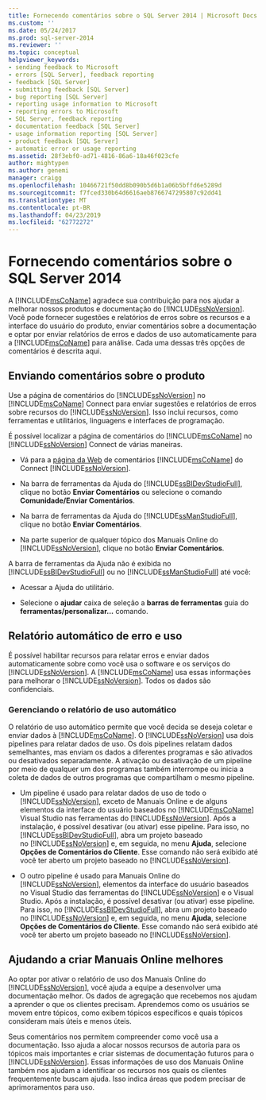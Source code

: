 ```yaml
---
title: Fornecendo comentários sobre o SQL Server 2014 | Microsoft Docs
ms.custom: ''
ms.date: 05/24/2017
ms.prod: sql-server-2014
ms.reviewer: ''
ms.topic: conceptual
helpviewer_keywords:
- sending feedback to Microsoft
- errors [SQL Server], feedback reporting
- feedback [SQL Server]
- submitting feedback [SQL Server]
- bug reporting [SQL Server]
- reporting usage information to Microsoft
- reporting errors to Microsoft
- SQL Server, feedback reporting
- documentation feedback [SQL Server]
- usage information reporting [SQL Server]
- product feedback [SQL Server]
- automatic error or usage reporting
ms.assetid: 28f3ebf0-ad71-4816-86a6-18a46f023cfe
author: mightypen
ms.author: genemi
manager: craigg
ms.openlocfilehash: 10466721f50dd8b090b5d6b1a06b5bffd6e5289d
ms.sourcegitcommit: f7fced330b64d6616aeb8766747295807c92dd41
ms.translationtype: MT
ms.contentlocale: pt-BR
ms.lasthandoff: 04/23/2019
ms.locfileid: "62772272"
---
```

# <a name="providing-feedback-for-sql-server-2014"></a>Fornecendo comentários sobre o SQL Server 2014
  A [!INCLUDE[msCoName](../includes/msconame-md.md)] agradece sua contribuição para nos ajudar a melhorar nossos produtos e documentação do [!INCLUDE[ssNoVersion](../includes/ssnoversion-md.md)]. Você pode fornecer sugestões e relatórios de erros sobre os recursos e a interface do usuário do produto, enviar comentários sobre a documentação e optar por enviar relatórios de erros e dados de uso automaticamente para a [!INCLUDE[msCoName](../includes/msconame-md.md)] para análise. Cada uma dessas três opções de comentários é descrita aqui.  
  
## <a name="submitting-feedback-about-the-product"></a>Enviando comentários sobre o produto  
 Use a página de comentários do [!INCLUDE[ssNoVersion](../includes/ssnoversion-md.md)] no [!INCLUDE[msCoName](../includes/msconame-md.md)] Connect para enviar sugestões e relatórios de erros sobre recursos do [!INCLUDE[ssNoVersion](../includes/ssnoversion-md.md)]. Isso inclui recursos, como ferramentas e utilitários, linguagens e interfaces de programação.  
  
 É possível localizar a página de comentários do [!INCLUDE[msCoName](../includes/msconame-md.md)] no [!INCLUDE[ssNoVersion](../includes/ssnoversion-md.md)] Connect de várias maneiras.  
  
-   Vá para a [página da Web](https://go.microsoft.com/fwlink/?linkid=34178) de comentários [!INCLUDE[msCoName](../includes/msconame-md.md)] do Connect [!INCLUDE[ssNoVersion](../includes/ssnoversion-md.md)].  
  
-   Na barra de ferramentas da Ajuda do [!INCLUDE[ssBIDevStudioFull](../includes/ssbidevstudiofull-md.md)], clique no botão **Enviar Comentários** ou selecione o comando **Comunidade/Enviar Comentários**.  
  
-   Na barra de ferramentas da Ajuda do [!INCLUDE[ssManStudioFull](../includes/ssmanstudiofull-md.md)], clique no botão **Enviar Comentários**.  
  
-   Na parte superior de qualquer tópico dos Manuais Online do [!INCLUDE[ssNoVersion](../includes/ssnoversion-md.md)], clique no botão **Enviar Comentários**.  
  
 A barra de ferramentas da Ajuda não é exibida no [!INCLUDE[ssBIDevStudioFull](../includes/ssbidevstudiofull-md.md)] ou no [!INCLUDE[ssManStudioFull](../includes/ssmanstudiofull-md.md)] até você:  
  
-   Acessar a Ajuda do utilitário.  
  
-   Selecione o **ajudar** caixa de seleção a **barras de ferramentas** guia do **ferramentas/personalizar...**  comando.  
  
## <a name="automatic-error-and-usage-reporting"></a>Relatório automático de erro e uso  
 É possível habilitar recursos para relatar erros e enviar dados automaticamente sobre como você usa o software e os serviços do [!INCLUDE[ssNoVersion](../includes/ssnoversion-md.md)]. A [!INCLUDE[msCoName](../includes/msconame-md.md)] usa essas informações para melhorar o [!INCLUDE[ssNoVersion](../includes/ssnoversion-md.md)]. Todos os dados são confidenciais.  
  
### <a name="managing-automatic-usage-reporting"></a>Gerenciando o relatório de uso automático  
 O relatório de uso automático permite que você decida se deseja coletar e enviar dados à [!INCLUDE[msCoName](../includes/msconame-md.md)]. O [!INCLUDE[ssNoVersion](../includes/ssnoversion-md.md)] usa dois pipelines para relatar dados de uso. Os dois pipelines relatam dados semelhantes, mas enviam os dados a diferentes programas e são ativados ou desativados separadamente. A ativação ou desativação de um pipeline por meio de qualquer um dos programas também interrompe ou inicia a coleta de dados de outros programas que compartilham o mesmo pipeline.  
  
-   Um pipeline é usado para relatar dados de uso de todo o [!INCLUDE[ssNoVersion](../includes/ssnoversion-md.md)], exceto de Manuais Online e de alguns elementos da interface do usuário baseados no [!INCLUDE[msCoName](../includes/msconame-md.md)] Visual Studio nas ferramentas do [!INCLUDE[ssNoVersion](../includes/ssnoversion-md.md)]. Após a instalação, é possível desativar (ou ativar) esse pipeline. Para isso, no [!INCLUDE[ssBIDevStudioFull](../includes/ssbidevstudiofull-md.md)], abra um projeto baseado no [!INCLUDE[ssNoVersion](../includes/ssnoversion-md.md)] e, em seguida, no menu **Ajuda**, selecione **Opções de Comentários do Cliente**. Esse comando não será exibido até você ter aberto um projeto baseado no [!INCLUDE[ssNoVersion](../includes/ssnoversion-md.md)].  
  
-   O outro pipeline é usado para Manuais Online do [!INCLUDE[ssNoVersion](../includes/ssnoversion-md.md)], elementos da interface do usuário baseados no Visual Studio das ferramentas do [!INCLUDE[ssNoVersion](../includes/ssnoversion-md.md)] e o Visual Studio. Após a instalação, é possível desativar (ou ativar) esse pipeline. Para isso, no [!INCLUDE[ssBIDevStudioFull](../includes/ssbidevstudiofull-md.md)], abra um projeto baseado no [!INCLUDE[ssNoVersion](../includes/ssnoversion-md.md)] e, em seguida, no menu **Ajuda**, selecione **Opções de Comentários do Cliente**. Esse comando não será exibido até você ter aberto um projeto baseado no [!INCLUDE[ssNoVersion](../includes/ssnoversion-md.md)].  
  
## <a name="helping-build-a-better-books-online"></a>Ajudando a criar Manuais Online melhores  
 Ao optar por ativar o relatório de uso dos Manuais Online do [!INCLUDE[ssNoVersion](../includes/ssnoversion-md.md)], você ajuda a equipe a desenvolver uma documentação melhor. Os dados de agregação que recebemos nos ajudam a aprender o que os clientes precisam. Aprendemos como os usuários se movem entre tópicos, como exibem tópicos específicos e quais tópicos consideram mais úteis e menos úteis.  
  
 Seus comentários nos permitem compreender como você usa a documentação. Isso ajuda a alocar nossos recursos de autoria para os tópicos mais importantes e criar sistemas de documentação futuros para o [!INCLUDE[ssNoVersion](../includes/ssnoversion-md.md)]. Essas informações de uso dos Manuais Online também nos ajudam a identificar os recursos nos quais os clientes frequentemente buscam ajuda. Isso indica áreas que podem precisar de aprimoramentos para uso.  
  
  
